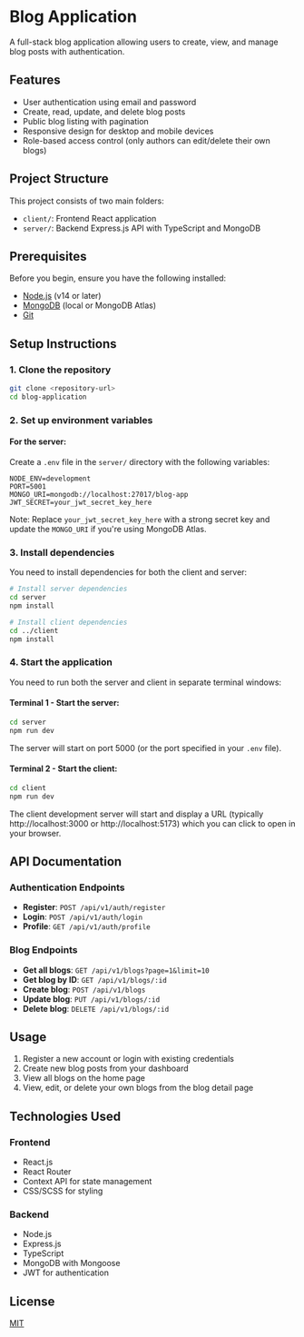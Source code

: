 # Blog Application

A full-stack blog application allowing users to create, view, and manage blog posts with authentication.

## Features

- User authentication using email and password
- Create, read, update, and delete blog posts
- Public blog listing with pagination
- Responsive design for desktop and mobile devices
- Role-based access control (only authors can edit/delete their own blogs)

## Project Structure

This project consists of two main folders:

- `client/`: Frontend React application
- `server/`: Backend Express.js API with TypeScript and MongoDB

## Prerequisites

Before you begin, ensure you have the following installed:

- [Node.js](https://nodejs.org/) (v14 or later)
- [MongoDB](https://www.mongodb.com/try/download/community) (local or MongoDB Atlas)
- [Git](https://git-scm.com/)

## Setup Instructions

### 1. Clone the repository

```bash
git clone <repository-url>
cd blog-application
```

### 2. Set up environment variables

#### For the server:

Create a `.env` file in the `server/` directory with the following variables:

```
NODE_ENV=development
PORT=5001
MONGO_URI=mongodb://localhost:27017/blog-app
JWT_SECRET=your_jwt_secret_key_here
```

Note: Replace `your_jwt_secret_key_here` with a strong secret key and update the `MONGO_URI` if you're using MongoDB Atlas.

### 3. Install dependencies

You need to install dependencies for both the client and server:

```bash
# Install server dependencies
cd server
npm install

# Install client dependencies
cd ../client
npm install
```

### 4. Start the application

You need to run both the server and client in separate terminal windows:

#### Terminal 1 - Start the server:

```bash
cd server
npm run dev
```

The server will start on port 5000 (or the port specified in your `.env` file).

#### Terminal 2 - Start the client:

```bash
cd client
npm run dev
```

The client development server will start and display a URL (typically http://localhost:3000 or http://localhost:5173) which you can click to open in your browser.

## API Documentation

### Authentication Endpoints

- **Register**: `POST /api/v1/auth/register`
- **Login**: `POST /api/v1/auth/login`
- **Profile**: `GET /api/v1/auth/profile`

### Blog Endpoints

- **Get all blogs**: `GET /api/v1/blogs?page=1&limit=10`
- **Get blog by ID**: `GET /api/v1/blogs/:id`
- **Create blog**: `POST /api/v1/blogs`
- **Update blog**: `PUT /api/v1/blogs/:id`
- **Delete blog**: `DELETE /api/v1/blogs/:id`

## Usage

1. Register a new account or login with existing credentials
2. Create new blog posts from your dashboard
3. View all blogs on the home page
4. View, edit, or delete your own blogs from the blog detail page

## Technologies Used

### Frontend
- React.js
- React Router
- Context API for state management
- CSS/SCSS for styling

### Backend
- Node.js
- Express.js
- TypeScript
- MongoDB with Mongoose
- JWT for authentication

## License

[MIT](LICENSE)
